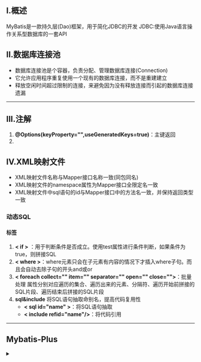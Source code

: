 ## I.概述
MyBatis是一款持久层(Dao)框架，用于简化JDBC的开发
JDBC:使用Java语言操作关系型数据库的一套API

## II.数据库连接池
- 数据库连接池是个容器，负责分配、管理数据库连接(Connection)
- 它允许应用程序重复使用一个现有的数据库连接，而不是重建建立
- 释放空闲时间超过限制的连接，来避免因为没有释放连接而引起的数据库连接遗漏
---

## III.注解
1. **@Options(keyProperty="",useGeneratedKeys=true)**：主键返回
2. 

## IV.XML映射文件
- XML映射文件名称与Mapper接口名称一致(同包同名)
- XML映射文件的namespace属性为Mapper接口全限定名一致
- XML映射文件中sql语句的id与Mapper接口中的方法名一致，并保持返回类型一致

### 动态SQL

#### 标签
1. **< if >** ：用于判断条件是否成立。使用test属性进行条件判断，如果条件为true，则拼接SQL
2. **< where >**：where元素只会在子元素有内容的情况下才插入where子句。而且会自动去除子句的开头and或or
3. **< foreach collect="" item="" separator="" open="" close="">**：批量处理 
   属性分别对应遍历的集合、遍历出来的元素、分隔符、遍历开始前拼接的SQL片段、遍历结束后拼接的SQL片段
4. **sql&include**
   将SQL语句抽取命别名，提高代码复用性
   - **< sql id="name" >**：将SQL语句抽取
   - **< include refid="name"/>**：将代码引用

---

## Mybatis-Plus

<details>
<summary> </summary>

内置Mapper、通用Service，封装了`单表`大部分CRUD操作

 **依赖**<br >
需注意mp依赖中自带mybatis依赖，重复导入若版本不同会爆红
```java
<dependency>
   <groupId>com.baomidou</groupId>
   <artifactId>mybatis-plus</artifactId>
   <version>3.5.3.2</version>
</dependency>
<dependency>
   <groupId>com.baomidou</groupId>
   <artifactId>mybatis-plus-boot-starter</artifactId>
   <version>3.5.3.2</version>
</dependency>

```

**入门**
- 对于Mapper接口只需继承BaseMapper<User>,之后直接调用封装的CRUD操作
  - [CRUD接口](https://baomidou.com/pages/49cc81/)
- 对于条件查询，利用Wrapper条件构造器
  - [条件构造器](https://baomidou.com/pages/10c804/#alleq)
  

**快速链接**
1. [注解](https://baomidou.com/pages/223848/#tablename)




</detils>

